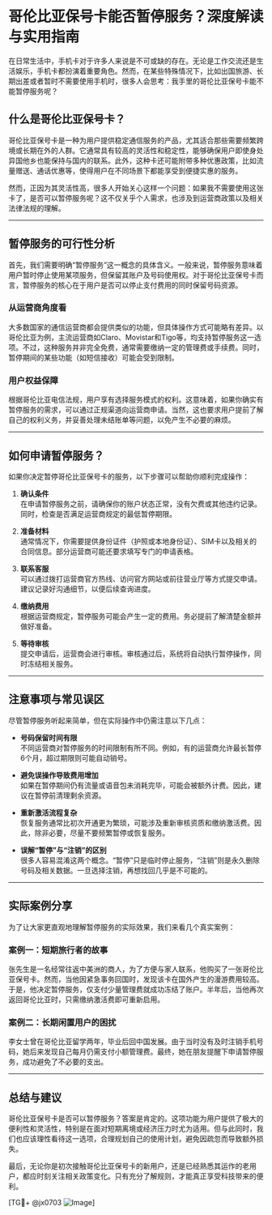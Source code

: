 # 哥伦比亚保号卡能否暂停服务？深度解读与实用指南

在日常生活中，手机卡对于许多人来说是不可或缺的存在。无论是工作交流还是生活娱乐，手机卡都扮演着重要角色。然而，在某些特殊情况下，比如出国旅游、长期出差或者暂时不需要使用手机时，很多人会思考：我手里的哥伦比亚保号卡能不能暂停服务呢？

## 什么是哥伦比亚保号卡？

哥伦比亚保号卡是一种为用户提供稳定通信服务的产品，尤其适合那些需要频繁跨境或长期在外的人群。它通常具有较高的灵活性和稳定性，能够确保用户即使身处异国他乡也能保持与国内的联系。此外，这种卡还可能附带多种优惠政策，比如流量赠送、通话优惠等，使得用户在不同场景下都能享受到便捷实惠的服务。

然而，正因为其灵活性高，很多人开始关心这样一个问题：如果我不需要使用这张卡了，是否可以暂停服务呢？这不仅关乎个人需求，也涉及到运营商政策以及相关法律法规的理解。

---

## 暂停服务的可行性分析

首先，我们需要明确“暂停服务”这一概念的具体含义。一般来说，暂停服务意味着用户暂时停止使用某项服务，但保留其账户及号码使用权。对于哥伦比亚保号卡而言，暂停服务的核心在于用户是否可以停止支付费用的同时保留号码资源。

### 从运营商角度看

大多数国家的通信运营商都会提供类似的功能，但具体操作方式可能略有差异。以哥伦比亚为例，主流运营商如Claro、Movistar和Tigo等，均支持暂停服务这一选项。不过，这种服务并非完全免费，通常需要缴纳一定的管理费或手续费。同时，暂停期间的某些功能（如短信接收）可能会受到限制。

### 用户权益保障

根据哥伦比亚电信法规，用户享有选择服务模式的权利。这意味着，如果你确实有暂停服务的需求，可以通过正规渠道向运营商申请。当然，这也要求用户提前了解自己的权利义务，并妥善处理未结账单等问题，以免产生不必要的麻烦。

---

## 如何申请暂停服务？

如果你决定暂停哥伦比亚保号卡的服务，以下步骤可以帮助你顺利完成操作：

1. **确认条件**  
   在申请暂停服务之前，请确保你的账户状态正常，没有欠费或其他违约记录。同时，检查是否满足运营商规定的最低暂停期限。

2. **准备材料**  
   通常情况下，你需要提供身份证件（护照或本地身份证）、SIM卡以及相关的合同信息。部分运营商可能还要求填写专门的申请表格。

3. **联系客服**  
   可以通过拨打运营商官方热线、访问官方网站或前往营业厅等方式提交申请。建议记录好沟通细节，以便后续查询进度。

4. **缴纳费用**  
   根据运营商规定，暂停服务可能会产生一定的费用。务必提前了解清楚金额并做好准备。

5. **等待审核**  
   提交申请后，运营商会进行审核。审核通过后，系统将自动执行暂停操作，同时冻结相关服务。

---

## 注意事项与常见误区

尽管暂停服务听起来简单，但在实际操作中仍需注意以下几点：

- **号码保留时间有限**  
  不同运营商对暂停服务的时间限制有所不同。例如，有的运营商允许最长暂停6个月，超过期限则可能自动销号。

- **避免误操作导致费用增加**  
  如果在暂停期间仍有流量或语音包未消耗完毕，可能会被额外计费。因此，建议在暂停前清理剩余资源。

- **重新激活流程复杂**  
  恢复服务通常比初次开通更为繁琐，可能涉及重新审核资质和缴纳激活费。因此，除非必要，尽量不要频繁暂停或恢复服务。

- **误解“暂停”与“注销”的区别**  
  很多人容易混淆这两个概念。“暂停”只是临时停止服务，“注销”则是永久删除号码及相关数据。一旦选择注销，再想找回几乎是不可能的。

---

## 实际案例分享

为了让大家更直观地理解暂停服务的实际效果，我们来看几个真实案例：

### 案例一：短期旅行者的故事  
张先生是一名经常往返中美洲的商人，为了方便与家人联系，他购买了一张哥伦比亚保号卡。然而，当他因紧急事务回国时，发现该卡在国外产生的漫游费用较高。于是，他决定暂停服务，仅支付少量管理费就成功冻结了账户。半年后，当他再次返回哥伦比亚时，只需缴纳激活费即可重新启用。

### 案例二：长期闲置用户的困扰  
李女士曾在哥伦比亚留学两年，毕业后回中国发展。由于当时没有及时注销手机号码，她后来发现自己每月仍需支付小额管理费。最终，她在朋友提醒下申请暂停服务，成功避免了不必要的支出。

---

## 总结与建议

哥伦比亚保号卡是否可以暂停服务？答案是肯定的。这项功能为用户提供了极大的便利性和灵活性，特别是在面对短期离境或经济压力时尤为适用。但与此同时，我们也应该理性看待这一选项，合理规划自己的使用计划，避免因疏忽而导致额外损失。

最后，无论你是初次接触哥伦比亚保号卡的新用户，还是已经熟悉其运作的老用户，都应时刻关注相关政策变化。只有充分了解规则，才能真正享受科技带来的便利。

[TG💪+ @jx0703 ![Image](https://github.com/user-attachments/assets/dbca1d08-cadb-493c-b0ec-ad6f7a83f270)]